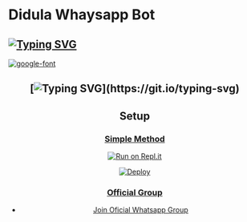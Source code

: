 <h1>Didula Whaysapp Bot</h1>

## [![Typing SVG](https://readme-typing-svg.herokuapp.com?font=Blue+Red&color=000EF7&lines=Didula+Whatsapp+Bot)](https://git.io/typing-svg)


<a href="https://github.com/Its-meDidulaBot/Didula-Whatsapp-Bot-V1"><img src="https://i.ibb.co/JnwkfJP/logo-fc681ccd.png" alt="google-font" border="0"></a>

<div align="center">

## [![Typing SVG](https://readme-typing-svg.herokuapp.com?font=Lemon+milk&color=000EF7&lines=Welcome+to+Didula+WA+Bot...;Created+by+Didu....;This+is+a+Bgm+stickerbot...;With+more+features...)](https://git.io/typing-svg)

## Setup

<div align="center">

  ### <u> Simple Method <u>

  

[![Run on Repl.it](https://repl.it/badge/github/quiec/whatsAlfa)](https://replit.com/@Its-meDidulaBot/Didula-whatsapp-Bot-Qr?v=1)

[![Deploy](https://www.herokucdn.com/deploy/button.svg)](https://heroku.com/deploy?template=https://github.com/Its-meDidulaBot/Didula-Whatsapp-Bot-V1)

    

     
### Official Group

- [Join Oficial Whatsapp Group](https://chat.whatsapp.com/LWOdea4zvErAHkLNuAQkoP)

>
>
